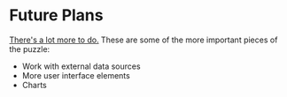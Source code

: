 # Future Plans

[There's a lot more to do.](https://github.com/AshleyYakeley/Truth/issues)
These are some of the more important pieces of the puzzle:

* Work with external data sources
* More user interface elements
* Charts
